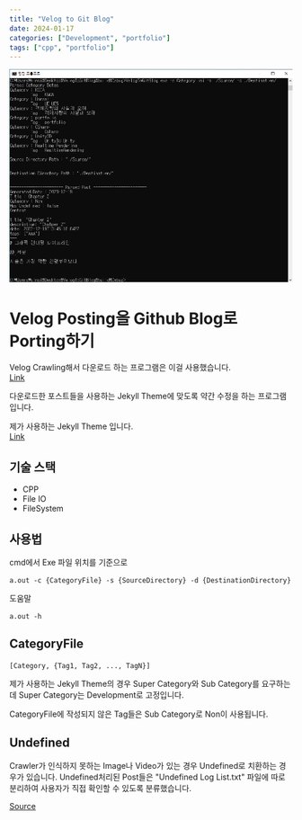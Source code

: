 ```yaml
---
title: "Velog to Git Blog"
date: 2024-01-17
categories: ["Development", "portfolio"]
tags: ["cpp", "portfolio"]
---
```

![](/images/298268274-df1ac3d3-f72f-4984-89d0-ed3b5517f2df.PNG)

# Velog Posting을 Github Blog로 Porting하기
Velog Crawling해서 다운로드 하는 프로그램은 이걸 사용했습니다.
<br>
[Link](https://github.com/cjaewon/velog-backup)

다운로드한 포스트들을 사용하는 Jekyll Theme에 맞도록 약간 수정을 하는 프로그램입니다.

제가 사용하는 Jekyll Theme 입니다.
<br>
[Link](https://chirpy.cotes.page/)

## 기술 스택
- CPP
- File IO
- FileSystem

## 사용법
cmd에서 Exe 파일 위치를 기준으로

```
a.out -c {CategoryFile} -s {SourceDirectory} -d {DestinationDirectory}
```

도움말
```
a.out -h
```

## CategoryFile
```
[Category, {Tag1, Tag2, ..., TagN}]
```
제가 사용하는 Jekyll Theme의 경우 Super Category와 Sub Category를 요구하는데 Super Category는 Development로 고정입니다.

CategoryFile에 작성되지 않은 Tag들은 Sub Category로 Non이 사용됩니다.


## Undefined
Crawler가 인식하지 못하는 Image나 Video가 있는 경우 Undefined로 치환하는 경우가 있습니다.
Undefined처리된 Post들은 "Undefined Log List.txt" 파일에 따로 분리하여 사용자가 직접 확인할 수 있도록 분류했습니다.

[Source](https://github.com/sinsin950313/VelogToGitBlog)
